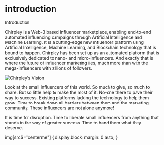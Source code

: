 # introduction

Introduction

Chirpley is a Web-3 based influencer marketplace, enabling end-to-end automated influencing campaigns through Artificial Intelligence and Machine Learning. It is a cutting-edge new influencer platform using Artificial Intelligence, Machine Learning, and Blockchain technology that is bound to happen. Chirpley has been set up as an automated platform that is exclusively dedicated to nano- and micro-influencers. And exactly that is where the future of influencer marketing lies, much more than with the mega-influencers with zillions of followers.

![Chirpley's Vision](\_static/images/not-alone.png)

Look at the small influencers of this world. So much to give, so much to share. But so little help to make the most of it. No-one there to pave their way to success. Existing platforms lacking the technology to help them grow. Time to break down all barriers between them and the marketing community. These influencers are not alone anymore!

It is time for disruption. Time to liberate small influencers from anything that stands in the way of greater success. Time to hand them what they deserve.

img\[src$="centerme"] { display:block; margin: 0 auto; }
